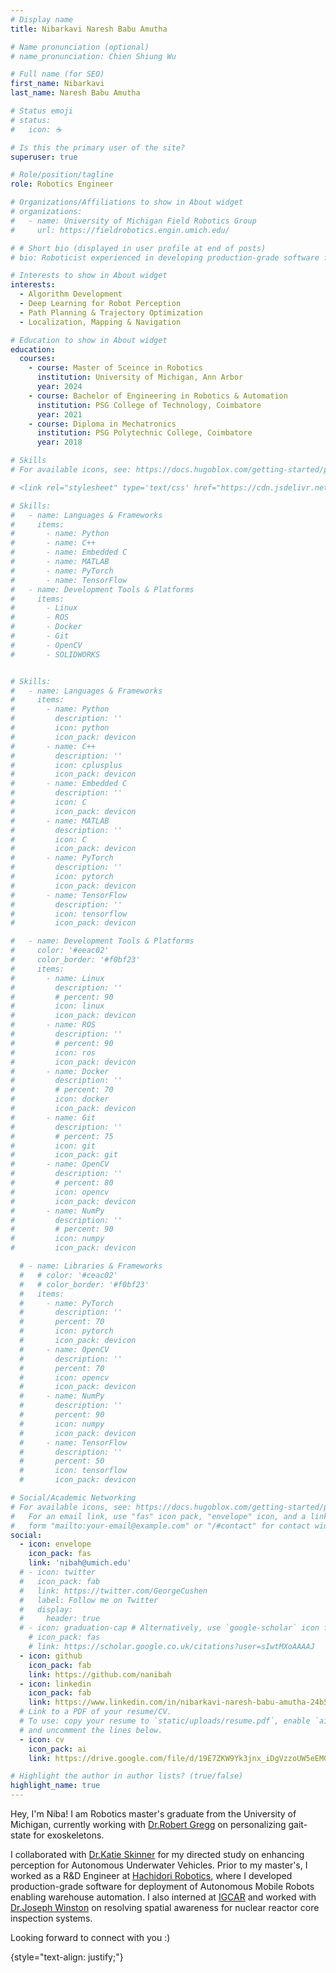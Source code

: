 ```yaml
---
# Display name
title: Nibarkavi Naresh Babu Amutha

# Name pronunciation (optional)
# name_pronunciation: Chien Shiung Wu

# Full name (for SEO)
first_name: Nibarkavi
last_name: Naresh Babu Amutha

# Status emoji
# status:
#   icon: ☕️

# Is this the primary user of the site?
superuser: true

# Role/position/tagline
role: Robotics Engineer

# Organizations/Affiliations to show in About widget
# organizations:
#   - name: University of Michigan Field Robotics Group
#     url: https://fieldrobotics.engin.umich.edu/

# # Short bio (displayed in user profile at end of posts)
# bio: Roboticist experienced in developing production-grade software for deployment of Autonomous Mobile Robots (AMRs) in dynamic industrial shopfloors, perception for Autonomous Underwater Vehicles using advanced machine learning models, with expertise spanning computer vision and machine learning for robot perception, motion planning and  trajectory optimization, mapping, localization and navigation.  

# Interests to show in About widget
interests:
  - Algorithm Development
  - Deep Learning for Robot Perception
  - Path Planning & Trajectory Optimization
  - Localization, Mapping & Navigation

# Education to show in About widget
education:
  courses:
    - course: Master of Sceince in Robotics
      institution: University of Michigan, Ann Arbor
      year: 2024
    - course: Bachelor of Engineering in Robotics & Automation
      institution: PSG College of Technology, Coimbatore
      year: 2021
    - course: Diploma in Mechatronics
      institution: PSG Polytechnic College, Coimbatore
      year: 2018

# Skills
# For available icons, see: https://docs.hugoblox.com/getting-started/page-builder/#iconss

# <link rel="stylesheet" type='text/css' href="https://cdn.jsdelivr.net/gh/devicons/devicon@latest/devicon.min.css" />

# Skills:
#   - name: Languages & Frameworks
#     items:
#       - name: Python
#       - name: C++
#       - name: Embedded C
#       - name: MATLAB
#       - name: PyTorch
#       - name: TensorFlow
#   - name: Development Tools & Platforms
#     items:
#       - Linux
#       - ROS
#       - Docker
#       - Git
#       - OpenCV
#       - SOLIDWORKS


# Skills:
#   - name: Languages & Frameworks
#     items:
#       - name: Python
#         description: ''
#         icon: python
#         icon_pack: devicon
#       - name: C++
#         description: ''
#         icon: cplusplus
#         icon_pack: devicon
#       - name: Embedded C
#         description: ''
#         icon: C
#         icon_pack: devicon
#       - name: MATLAB
#         description: ''
#         icon: C
#         icon_pack: devicon
#       - name: PyTorch
#         description: ''
#         icon: pytorch
#         icon_pack: devicon
#       - name: TensorFlow
#         description: ''
#         icon: tensorflow
#         icon_pack: devicon

#   - name: Development Tools & Platforms
#     color: '#eeac02'
#     color_border: '#f0bf23'
#     items:
#       - name: Linux
#         description: ''
#         # percent: 90
#         icon: linux
#         icon_pack: devicon
#       - name: ROS
#         description: ''
#         # percent: 90
#         icon: ros
#         icon_pack: devicon
#       - name: Docker
#         description: ''
#         # percent: 70
#         icon: docker
#         icon_pack: devicon
#       - name: Git
#         description: ''
#         # percent: 75
#         icon: git
#         icon_pack: git
#       - name: OpenCV
#         description: ''
#         # percent: 80
#         icon: opencv
#         icon_pack: devicon
#       - name: NumPy 
#         description: ''
#         # percent: 90
#         icon: numpy
#         icon_pack: devicon

  # - name: Libraries & Frameworks
  #   # color: '#ceac02'
  #   # color_border: '#f0bf23'
  #   items:
  #     - name: PyTorch
  #       description: ''
  #       percent: 70
  #       icon: pytorch
  #       icon_pack: devicon
  #     - name: OpenCV
  #       description: ''
  #       percent: 70
  #       icon: opencv
  #       icon_pack: devicon
  #     - name: NumPy 
  #       description: ''
  #       percent: 90
  #       icon: numpy
  #       icon_pack: devicon
  #     - name: TensorFlow
  #       description: ''
  #       percent: 50
  #       icon: tensorflow
  #       icon_pack: devicon

# Social/Academic Networking
# For available icons, see: https://docs.hugoblox.com/getting-started/page-builder/#icons
#   For an email link, use "fas" icon pack, "envelope" icon, and a link in the
#   form "mailto:your-email@example.com" or "/#contact" for contact widget.
social:
  - icon: envelope
    icon_pack: fas
    link: 'nibah@umich.edu'
  # - icon: twitter
  #   icon_pack: fab
  #   link: https://twitter.com/GeorgeCushen
  #   label: Follow me on Twitter
  #   display:
  #     header: true
  # - icon: graduation-cap # Alternatively, use `google-scholar` icon from `ai` icon pack
    # icon_pack: fas
    # link: https://scholar.google.co.uk/citations?user=sIwtMXoAAAAJ
  - icon: github
    icon_pack: fab
    link: https://github.com/nanibah
  - icon: linkedin
    icon_pack: fab
    link: https://www.linkedin.com/in/nibarkavi-naresh-babu-amutha-24b5b7197/
  # Link to a PDF of your resume/CV.
  # To use: copy your resume to `static/uploads/resume.pdf`, enable `ai` icons in `params.yaml`,
  # and uncomment the lines below.
  - icon: cv 
    icon_pack: ai
    link: https://drive.google.com/file/d/19E7ZKW9Yk3jnx_iDgVzzoUW5eEMG45fa/view?usp=sharing

# Highlight the author in author lists? (true/false)
highlight_name: true
---
```

<!-- <div style="text-align: justify;"> -->
Hey, I'm Niba! I am Robotics master's graduate from the University of Michigan, currently working with [Dr.Robert Gregg](https://gregg.engin.umich.edu/) on personalizing gait-state for exoskeletons. 

I collaborated with [Dr.Katie Skinner](https://robotics.umich.edu/profile/katherine-skinner/) for my directed study on enhancing perception for Autonomous Underwater Vehicles. Prior to my master's, I worked as a R&D Engineer at [Hachidori Robotics](https://hachidorirobotics.com/), where I developed production-grade software for deployment of Autonomous Mobile Robots enabling warehouse automation. I also interned at [IGCAR](https://www.igcar.gov.in/) and worked with [Dr.Joseph Winston](https://www.linkedin.com/in/sjwinston/?originalSubdomain=in) on resolving spatial awareness for nuclear reactor core inspection systems. 

Looking forward to connect with you :)
<!-- </div> -->
{style="text-align: justify;"}

<!-- /workspaces/Academic-CV/content/authors/admin/_index.md -->